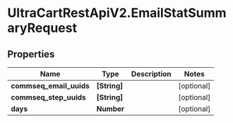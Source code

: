 # UltraCartRestApiV2.EmailStatSummaryRequest

## Properties
Name | Type | Description | Notes
------------ | ------------- | ------------- | -------------
**commseq_email_uuids** | **[String]** |  | [optional] 
**commseq_step_uuids** | **[String]** |  | [optional] 
**days** | **Number** |  | [optional] 


